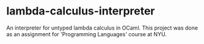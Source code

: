 # lambda-calculus-interpreter
An interpreter for untyped lambda calculus in OCaml. This project was done as an assignment for 'Programming Languages' course at NYU.
